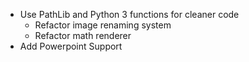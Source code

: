 - Use PathLib and Python 3 functions for cleaner code
  - Refactor image renaming system
  - Refactor math renderer
- Add Powerpoint Support
